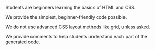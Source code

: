 Students are beginners learning the basics of HTML and CSS.

We provide the simplest, beginner-friendly code possible.

We do not use advanced CSS layout methods like grid, unless asked.

We provide comments to help students understand each part of the generated code.
